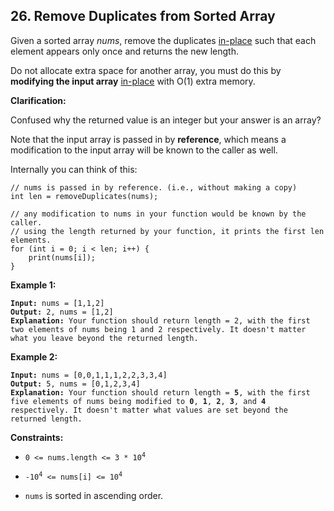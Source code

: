## 26. Remove Duplicates from Sorted Array
Given a sorted array *nums*, remove the duplicates [in-place](https://en.wikipedia.org/wiki/In-place_algorithm) such that each element appears only once and returns the new length.

Do not allocate extra space for another array, you must do this by **modifying the input array** [in-place](https://en.wikipedia.org/wiki/In-place_algorithm) with O(1) extra memory.

**Clarification:**

Confused why the returned value is an integer but your answer is an array?

Note that the input array is passed in by **reference**, which means a modification to the input array will be known to the caller as well.

Internally you can think of this:

```
// nums is passed in by reference. (i.e., without making a copy)
int len = removeDuplicates(nums);

// any modification to nums in your function would be known by the caller.
// using the length returned by your function, it prints the first len elements.
for (int i = 0; i < len; i++) {
    print(nums[i]);
}
```
 
**Example 1:**
<pre><code><b>Input:</b> nums = [1,1,2]
<b>Output:</b> 2, nums = [1,2]
<b>Explanation:</b> Your function should return length = 2, with the first two elements of nums being 1 and 2 respectively. It doesn't matter what you leave beyond the returned length.
</code></pre>

**Example 2:**
<pre><code><b>Input:</b> nums = [0,0,1,1,1,2,2,3,3,4]
<b>Output:</b> 5, nums = [0,1,2,3,4]
<b>Explanation:</b> Your function should return length = <b>5</b>, with the first five elements of nums being modified to <b>0</b>, <b>1</b>, <b>2</b>, <b>3</b>, and <b>4</b> respectively. It doesn't matter what values are set beyond the returned length.
</code></pre>

**Constraints:**
* <pre><code>0 <= nums.length <= 3 * 10<sup>4</sup></code></pre>
* <pre><code>-10<sup>4</sup> <= nums[i] <= 10<sup>4</sup></code></pre>
* `nums` is sorted in ascending order.
